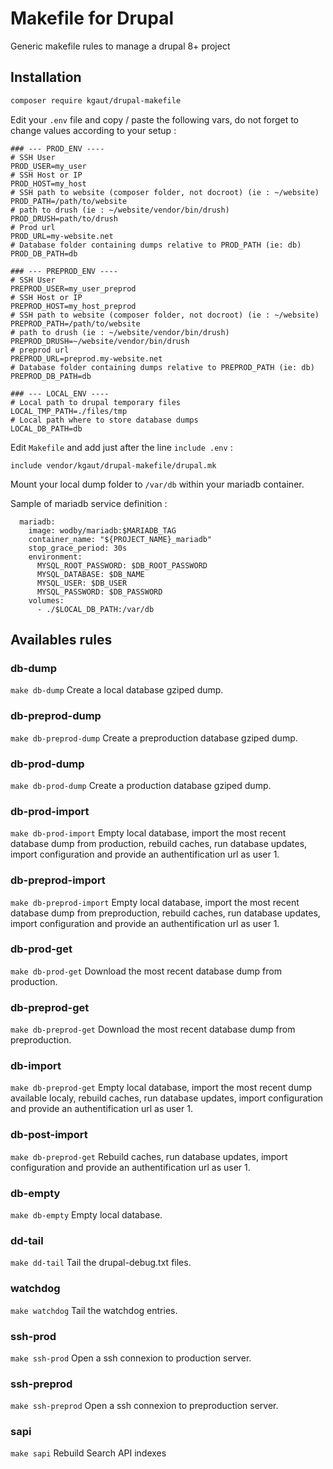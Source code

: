 # Makefile for Drupal
Generic makefile rules to manage a drupal 8+ project

## Installation
```bash
composer require kgaut/drupal-makefile
```

Edit your `.env` file and copy / paste the following vars, do not forget to change values according to your setup : 
```
### --- PROD_ENV ----
# SSH User 
PROD_USER=my_user
# SSH Host or IP
PROD_HOST=my_host
# SSH path to website (composer folder, not docroot) (ie : ~/website)
PROD_PATH=/path/to/website
# path to drush (ie : ~/website/vendor/bin/drush)
PROD_DRUSH=path/to/drush
# Prod url
PROD_URL=my-website.net
# Database folder containing dumps relative to PROD_PATH (ie: db)
PROD_DB_PATH=db

### --- PREPROD_ENV ----
# SSH User 
PREPROD_USER=my_user_preprod
# SSH Host or IP
PREPROD_HOST=my_host_preprod
# SSH path to website (composer folder, not docroot) (ie : ~/website)
PREPROD_PATH=/path/to/website
# path to drush (ie : ~/website/vendor/bin/drush)
PREPROD_DRUSH=~/website/vendor/bin/drush
# preprod url
PREPROD_URL=preprod.my-website.net
# Database folder containing dumps relative to PREPROD_PATH (ie: db)
PREPROD_DB_PATH=db

### --- LOCAL_ENV ----
# Local path to drupal temporary files
LOCAL_TMP_PATH=./files/tmp
# Local path where to store database dumps
LOCAL_DB_PATH=db
```

Edit `Makefile` and add just after the line `include .env` : 

```
include vendor/kgaut/drupal-makefile/drupal.mk
```

Mount your local dump folder to `/var/db` within your mariadb container.

Sample of mariadb service definition : 
```
  mariadb:
    image: wodby/mariadb:$MARIADB_TAG
    container_name: "${PROJECT_NAME}_mariadb"
    stop_grace_period: 30s
    environment:
      MYSQL_ROOT_PASSWORD: $DB_ROOT_PASSWORD
      MYSQL_DATABASE: $DB_NAME
      MYSQL_USER: $DB_USER
      MYSQL_PASSWORD: $DB_PASSWORD
    volumes:
      - ./$LOCAL_DB_PATH:/var/db
```

## Availables rules
### db-dump
```make db-dump```
Create a local database gziped dump.

### db-preprod-dump
```make db-preprod-dump```
Create a preproduction database gziped dump.

### db-prod-dump
```make db-prod-dump```
Create a production database gziped dump.

### db-prod-import
```make db-prod-import```
Empty local database, import the most recent database dump from production, rebuild caches, run database updates, import configuration and provide an authentification url as user 1.

### db-preprod-import
```make db-preprod-import```
Empty local database, import the most recent database dump from preproduction, rebuild caches, run database updates, import configuration and provide an authentification url as user 1.

### db-prod-get
```make db-prod-get```
Download the most recent database dump from production.

### db-preprod-get
```make db-preprod-get```
Download the most recent database dump from preproduction.

### db-import
```make db-preprod-get```
Empty local database, import the most recent dump available localy, rebuild caches, run database updates, import configuration and provide an authentification url as user 1.

### db-post-import
```make db-preprod-get```
Rebuild caches, run database updates, import configuration and provide an authentification url as user 1.

### db-empty
```make db-empty```
Empty local database.

### dd-tail
```make dd-tail```
Tail the drupal-debug.txt files.

### watchdog
```make watchdog```
Tail the watchdog entries.

### ssh-prod
```make ssh-prod```
Open a ssh connexion to production server.
  
### ssh-preprod
```make ssh-preprod```
Open a ssh connexion to preproduction server.
  
### sapi
```make sapi```
Rebuild Search API indexes
